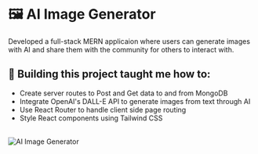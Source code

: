 # 🖼️ AI Image Generator

Developed a full-stack MERN applicaion where users can generate images with AI and share them with the community for others to interact with.

## 🧠 Building this project taught me how to:
* Create server routes to Post and Get data to and from MongoDB
* Integrate OpenAI's DALL-E API to generate images from text through AI
* Use React Router to handle client side page routing
* Style React components using Tailwind CSS
<br></br>

![AI Image Generator](https://github.com/Tudor-Barsan/Image-Generation-App/assets/112269862/a25bb1b4-cd1d-433d-ad5a-3fc66f2c4807)
